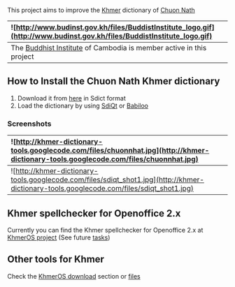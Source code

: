 This project aims to improve the [Khmer](http://en.wikipedia.org/wiki/Khmer_language) dictionary of [Chuon Nath](http://en.wikipedia.org/wiki/Chuon_Nath)

|![http://www.budinst.gov.kh/files/BuddistInstitute_logo.gif](http://www.budinst.gov.kh/files/BuddistInstitute_logo.gif) |
|:-----------------------------------------------------------------------------------------------------------------------|
|The [Buddhist Institute](http://www.budinst.gov.kh/) of Cambodia is member active in this project                       |


## How to Install the Chuon Nath Khmer dictionary ##
  1. Download it from [here](http://khmer-dictionary-tools.googlecode.com/files/ChuonNath.dct) in Sdict format
  1. Load the dictionary by using [SdiQt](http://dmych.wordpress.com/soft/SdiQt/en/) or [Babiloo](http://babiloo.sourceforge.net/)

### Screenshots ###
|![http://khmer-dictionary-tools.googlecode.com/files/chuonnhat.jpg](http://khmer-dictionary-tools.googlecode.com/files/chuonnhat.jpg)|
|:------------------------------------------------------------------------------------------------------------------------------------|
|![http://khmer-dictionary-tools.googlecode.com/files/sdiqt_shot1.jpg](http://khmer-dictionary-tools.googlecode.com/files/sdiqt_shot1.jpg)|


## Khmer spellchecker for Openoffice 2.x ##
Currently you can find the Khmer spellchecker for Openoffice 2.x at [KhmerOS project](http://www.khmeros.info/drupal/?q=en/node/1941) (See future [tasks](http://code.google.com/p/khmer-dictionary-tools/issues/list))

## Other tools for Khmer ##
Check the [KhmerOS download](http://www.khmeros.info/drupal/?q=en/download) section or [files](http://sourceforge.net/project/showfiles.php?group_id=133361)
